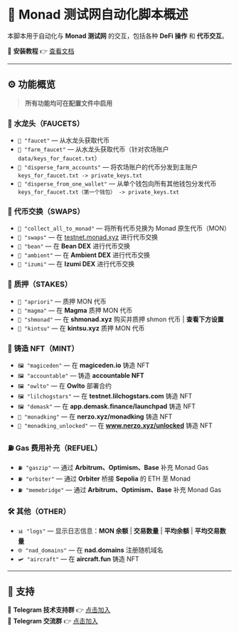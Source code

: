 # 🚀 Monad 测试网自动化脚本概述

本脚本用于自动化与 **Monad 测试网** 的交互，包括各种 **DeFi 操作** 和 **代币交互**。

📌 **安装教程** 👉 [查看文档](Tutorial.md)

---

## ⚙️ **功能概览**
> **所有功能均可在配置文件中启用**

### 🏦 **水龙头（FAUCETS）**
- `🌊 "faucet"` — 从水龙头获取代币  
- `🌊 "farm_faucet"` — 从水龙头获取代币（针对农场账户 `data/keys_for_faucet.txt`）  
- `🔄 "disperse_farm_accounts"` — 将农场账户的代币分发到主账户 `keys_for_faucet.txt -> private_keys.txt`  
- `🔄 "disperse_from_one_wallet"` — 从单个钱包向所有其他钱包分发代币 `keys_for_faucet.txt（第一个钱包） -> private_keys.txt`  

### 🔄 **代币交换（SWAPS）**
- `💱 "collect_all_to_monad"` — 将所有代币兑换为 Monad 原生代币（MON）  
- `💱 "swaps"` — 在 [testnet.monad.xyz](https://testnet.monad.xyz) 进行代币交换  
- `💱 "bean"` — 在 **Bean DEX** 进行代币交换  
- `💱 "ambient"` — 在 **Ambient DEX** 进行代币交换  
- `💱 "izumi"` — 在 **Izumi DEX** 进行代币交换  

### 🔐 **质押（STAKES）**
- `📌 "apriori"` — 质押 MON 代币  
- `📌 "magma"` — 在 **Magma** 质押 MON 代币  
- `📌 "shmonad"` — 在 **shmonad.xyz** 购买并质押 shmon 代币 | **查看下方设置**  
- `📌 "kintsu"` — 在 **kintsu.xyz** 质押 MON 代币  

### 🎨 **铸造 NFT（MINT）**
- `🖼️ "magiceden"` — 在 **magiceden.io** 铸造 NFT  
- `🖼️ "accountable"` — 铸造 **accountable NFT**  
- `🖼️ "owlto"` — 在 **Owlto** 部署合约  
- `🖼️ "lilchogstars"` — 在 **testnet.lilchogstars.com** 铸造 NFT  
- `🖼️ "demask"` — 在 **app.demask.finance/launchpad** 铸造 NFT  
- `👑 "monadking"` — 在 **nerzo.xyz/monadking** 铸造 NFT  
- `👑 "monadking_unlocked"` — 在 **www.nerzo.xyz/unlocked** 铸造 NFT  

### ⛽ **Gas 费用补充（REFUEL）**
- `⛽ "gaszip"` — 通过 **Arbitrum、Optimism、Base** 补充 Monad Gas  
- `⛽ "orbiter"` — 通过 **Orbiter** 桥接 **Sepolia** 的 ETH 至 Monad  
- `⛽ "memebridge"` — 通过 **Arbitrum、Optimism、Base** 补充 Monad Gas  

### 🛠 **其他（OTHER）**
- `📊 "logs"` — 显示日志信息：**MON 余额** | **交易数量** | **平均余额** | **平均交易数量**  
- `🌐 "nad_domains"` — 在 **nad.domains** 注册随机域名  
- `🛩️ "aircraft"` — 在 **aircraft.fun** 铸造 NFT  

---

## 🎯 **支持**
📢 **Telegram 技术支持群** 👉 [点击加入](https://t.me/StarLabsTech)  
💬 **Telegram 交流群** 👉 [点击加入](https://t.me/StarLabsChat)
